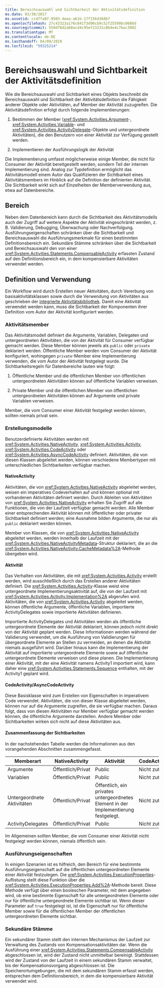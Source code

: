 ```yaml
---
title: Bereichsauswahl und Sichtbarkeit der Aktivitätsdefinition
ms.date: 03/30/2017
ms.assetid: ccdffa07-9503-4eea-a61b-17f1564368b7
ms.openlocfilehash: 27c43323a176c841f3d90cb9c52f25599bc0686d
ms.sourcegitcommit: 558d78d2a68acd4c95ef23231c8b4e4c7bac3902
ms.translationtype: MT
ms.contentlocale: de-DE
ms.lasthandoff: 04/09/2019
ms.locfileid: "59325214"
---
```

# <a name="activity-definition-scoping-and-visibility"></a>Bereichsauswahl und Sichtbarkeit der Aktivitätsdefinition
Wie die Bereichsauswahl und Sichtbarkeit eines Objekts beschreibt die Bereichsauswahl und Sichtbarkeit der Aktivitätsdefinition die Fähigkeit anderer Objekte oder Aktivitäten, auf Member der Aktivität zuzugreifen. Die Aktivitätsdefinition erfolgt durch folgende Implementierungen:  
  
1. Bestimmen der Member (<xref:System.Activities.Argument>-, <xref:System.Activities.Variable>- und <xref:System.Activities.ActivityDelegate>-Objekte und untergeordnete Aktivitäten), die den Benutzern von einer Aktivität zur Verfügung gestellt werden.  
  
2. Implementieren der Ausführungslogik der Aktivität  
  
 Die Implementierung umfasst möglicherweise einige Member, die nicht für Consumer der Aktivität bereitgestellt werden, sondern Teil der internen Implementierung sind.  Analog zur Typdefinition ermöglicht das Aktivitätsmodell einem Autor das Qualifizieren der Sichtbarkeit eines Aktivitätsmembers im Hinblick auf die Definition der definierten Aktivität.  Die Sichtbarkeit wirkt sich auf Einzelheiten der Memberverwendung aus, etwa auf Datenbereiche.  
  
## <a name="scope"></a>Bereich  
 Neben dem Datenbereich kann durch die Sichtbarkeit des Aktivitätsmodells auch der Zugriff auf weitere Aspekte der Aktivität eingeschränkt werden, z. B. Validierung, Debugging, Überwachung oder Nachverfolgung. Ausführungseigenschaften schränken über die Sichtbarkeit und Bereichsauswahl die Ausführungsmerkmale für einen bestimmten Definitionsbereich ein. Sekundäre Stämme schränken über die Sichtbarkeit und Bereichsauswahl den von einer <xref:System.Activities.Statements.CompensableActivity> erfassten Zustand auf den Definitionsbereich ein, in dem kompensierbare Aktivitäten verwendet werden.  
  
## <a name="definition-and-usage"></a>Definition und Verwendung  
 Ein Workflow wird durch Erstellen neuer Aktivitäten, durch Vererbung von basisaktivitätsklassen sowie durch die Verwendung von Aktivitäten aus geschrieben der [integrierte Aktivitätsbibliothek](net-framework-4-5-built-in-activity-library.md). Damit eine Aktivität verwendet werden kann, muss die Sichtbarkeit der Komponenten ihrer Definition vom Autor der Aktivität konfiguriert werden.  
  
### <a name="activity-members"></a>Aktivitätsmember  
 Das Aktivitätsmodell definiert die Argumente, Variablen, Delegaten und untergeordneten Aktivitäten, die von der Aktivität für Consumer verfügbar gemacht werden. Diese Member können jeweils als `public` oder `private` deklariert werden. Öffentliche Member werden vom Consumer der Aktivität konfiguriert, wohingegen `private`-Member eine Implementierung verwenden, die vom Autor der Aktivität festgelegt wurde. Die Sichtbarkeitsregeln für Datenbereiche lauten wie folgt:  
  
1. Öffentliche Member und die öffentlichen Member von öffentlichen untergeordneten Aktivitäten können auf öffentliche Variablen verweisen.  
  
2. Private Member und die öffentlichen Member von öffentlichen untergeordneten Aktivitäten können auf Argumente und private Variablen verweisen.  
  
 Member, die vom Consumer einer Aktivität festgelegt werden können, sollten niemals privat sein.  
  
### <a name="authoring-models"></a>Erstellungsmodelle  
 Benutzerdefinierte Aktivitäten werden mit <xref:System.Activities.NativeActivity>, <xref:System.Activities.Activity>, <xref:System.Activities.CodeActivity> oder <xref:System.Activities.AsyncCodeActivity> definiert. Aktivitäten, die von diesen Klassen abgeleitet werden, können verschiedene Membertypen mit unterschiedlichen Sichtbarkeiten verfügbar machen.  
  
#### <a name="nativeactivity"></a>NativeActivity  
 Aktivitäten, die von <xref:System.Activities.NativeActivity> abgeleitet werden, weisen ein imperatives Codeverhalten auf und können optional mit vorhandenen Aktivitäten definiert werden. Durch Ableiten von Aktivitäten von <xref:System.Activities.NativeActivity> erhalten Sie Zugriff auf alle Funktionen, die von der Laufzeit verfügbar gemacht werden. Alle Member einer entsprechenden Aktivität können mit öffentlicher oder privater Sichtbarkeit definiert werden; eine Ausnahme bilden Argumente, die nur als `public` deklariert werden können.  
  
 Member von Klassen, die von <xref:System.Activities.NativeActivity> abgeleitet werden, werden innerhalb der Laufzeit mit der <xref:System.Activities.NativeActivityMetadata>-Struktur deklariert, die an die <xref:System.Activities.NativeActivity.CacheMetadata%2A>-Methode übergeben wird.  
  
#### <a name="activity"></a>Aktivität  
 Das Verhalten von Aktivitäten, die mit <xref:System.Activities.Activity> erstellt werden, wird ausschließlich durch das Erstellen anderer Aktivitäten definiert. Die <xref:System.Activities.Activity>-Klasse weist eine untergeordnete Implementierungsaktivität auf, die von der Laufzeit mit <xref:System.Activities.Activity.Implementation%2A> abgerufen wird. Aktivitäten, die von <xref:System.Activities.Activity> abgeleitet werden, können öffentliche Argumente, öffentliche Variablen, importierte ActivityDelegates sowie importierte Aktivitäten definieren.  
  
 Importierte ActivityDelegates und Aktivitäten werden als öffentliche untergeordnete Elemente der Aktivität deklariert, können jedoch nicht direkt von der Aktivität geplant werden. Diese Informationen werden während der Validierung verwendet, um die Ausführung von Validierungen für übergeordnete Elemente an Stellen zu vermeiden, an denen die Aktivität niemals ausgeführt wird. Darüber hinaus kann die Implementierung der Aktivität auf importierte untergeordnete Elemente sowie auf öffentliche untergeordnete Elemente verweisen und diese planen. Die Implementierung einer Aktivität, mit der eine Aktivität namens Activity1 importiert wird, kann daher eine <xref:System.Activities.Statements.Sequence> enthalten, mit der Activity1 geplant wird.  
  
#### <a name="codeactivity-asynccodeactivity"></a>CodeActivity/AsyncCodeActivity  
 Diese Basisklasse wird zum Erstellen von Eigenschaften in imperativem Code verwendet. Aktivitäten, die von dieser Klasse abgeleitet werden, können nur auf die Argumente zugreifen, die sie verfügbar machen. Daraus folgt, dass von diesen Aktivitäten nur Member verfügbar gemacht werden können, die öffentliche Argumente darstellen. Andere Member oder Sichtbarkeiten wirken sich nicht auf diese Aktivitäten aus.  
  
#### <a name="summary-of-visibilities"></a>Zusammenfassung der Sichtbarkeiten  
 In der nachstehenden Tabelle werden die Informationen aus den vorangehenden Abschnitten zusammengefasst.  
  
|Memberart|NativeActivity|Aktivität|CodeActivity/AsyncCodeActivity|  
|-----------------|--------------------|--------------|--------------------------------------|  
|Argumente|Öffentlich/Privat|Public|Nicht zutreffend|  
|Variablen|Öffentlich/Privat|Public|Nicht zutreffend|  
|Untergeordnete Aktivitäten|Öffentlich/Privat|Öffentlich, ein privates untergeordnetes Element in der Implementierung festgelegt.|Nicht zutreffend|  
|ActivityDelegates|Öffentlich/Privat|Public|Nicht zutreffend|  
  
 Im Allgemeinen sollten Member, die vom Consumer einer Aktivität nicht festgelegt werden können, niemals öffentlich sein.  
  
### <a name="execution-properties"></a>Ausführungseigenschaften  
 In einigen Szenarien ist es hilfreich, den Bereich für eine bestimmte Ausführungseigenschaft auf die öffentlichen untergeordneten Elemente einer Aktivität festzulegen. Die <xref:System.Activities.ExecutionProperties>-Auflistung stellt diese Funktion über die <xref:System.Activities.ExecutionProperties.Add%2A>-Methode bereit. Diese Methode verfügt über einen booleschen Parameter, mit dem angegeben wird, ob eine bestimmte Eigenschaft für alle untergeordneten Elemente oder nur für öffentliche untergeordnete Elemente sichtbar ist. Wenn dieser Parameter auf `true` festgelegt ist, ist die Eigenschaft nur für öffentliche Member sowie für die öffentlichen Member der öffentlichen untergeordneten Elemente sichtbar.  
  
### <a name="secondary-roots"></a>Sekundäre Stämme  
 Ein sekundärer Stamm stellt den internen Mechanismus der Laufzeit zur Verwaltung des Zustands von Kompensationsaktivitäten dar. Wenn die Ausführung einer <xref:System.Activities.Statements.CompensableActivity> abgeschlossen ist, wird der Zustand nicht unmittelbar bereinigt. Stattdessen wird der Zustand von der Laufzeit in einem sekundären Stamm verwaltet, bis der Kompensationsvorgang abgeschlossen ist. Die Speicherortumgebungen, die mit dem sekundären Stamm erfasst werden, entsprechen dem Definitionsbereich, in dem die kompensierbare Aktivität verwendet wird.
